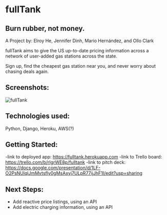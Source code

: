 
# fullTank

## Burn rubber, not money.

A Project by: Elroy He, Jennifer Dinh, 
Mario Hernández, and Ollo Clark

fullTank aims to give the US up-to-date pricing information across a network 
of user-added gas stations across the state.

Sign up, find the cheapest gas station near you,
and never worry about chasing deals again.

## Screenshots:

![fullTank](img/screenshot.png)

## Technologies used:

Python, Django, Heroku, AWS(?)

## Getting Started:

-link to deployed app: https://fulltank.herokuapp.com
-link to Trello board: https://trello.com/b/rIgrWE8p/fulltank
-link to pitch deck: https://docs.google.com/presentation/d/1LF-O2PsNUlqlJmMvtsfly0gMsAxyj7ULpR77ijJhF1I/edit?usp=sharing
## Next Steps:

- Add reactive price listings, using an API
- Add electric charging information, using an API